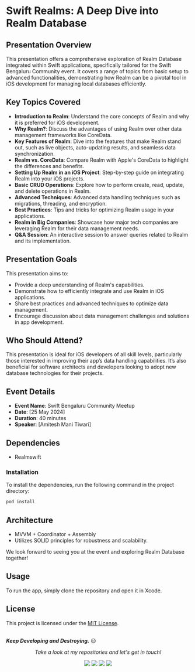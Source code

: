 # Swift Realms: A Deep Dive into Realm Database

## Presentation Overview

This presentation offers a comprehensive exploration of Realm Database integrated within Swift applications, specifically tailored for the Swift Bengaluru Community event. It covers a range of topics from basic setup to advanced functionalities, demonstrating how Realm can be a pivotal tool in iOS development for managing local databases efficiently.

## Key Topics Covered

- **Introduction to Realm**: Understand the core concepts of Realm and why it is preferred for iOS development.
- **Why Realm?**: Discuss the advantages of using Realm over other data management frameworks like CoreData.
- **Key Features of Realm**: Dive into the features that make Realm stand out, such as live objects, auto-updating results, and seamless data synchronization.
- **Realm vs. CoreData**: Compare Realm with Apple's CoreData to highlight the differences and benefits.
- **Setting Up Realm in an iOS Project**: Step-by-step guide on integrating Realm into your iOS projects.
- **Basic CRUD Operations**: Explore how to perform create, read, update, and delete operations in Realm.
- **Advanced Techniques**: Advanced data handling techniques such as migrations, threading, and encryption.
- **Best Practices**: Tips and tricks for optimizing Realm usage in your applications.
- **Realm in Big Companies**: Showcase how major tech companies are leveraging Realm for their data management needs.
- **Q&A Session**: An interactive session to answer queries related to Realm and its implementation.

## Presentation Goals

This presentation aims to:
- Provide a deep understanding of Realm's capabilities.
- Demonstrate how to efficiently integrate and use Realm in iOS applications.
- Share best practices and advanced techniques to optimize data management.
- Encourage discussion about data management challenges and solutions in app development.

## Who Should Attend?

This presentation is ideal for iOS developers of all skill levels, particularly those interested in improving their app’s data handling capabilities. It’s also beneficial for software architects and developers looking to adopt new database technologies for their projects.

## Event Details

- **Event Name**: Swift Bengaluru Community Meetup
- **Date**: [25 May 2024]
- **Duration**: 40 minutes
- **Speaker**: [Amitesh Mani Tiwari]

## Dependencies
- Realmswift

### Installation
To install the dependencies, run the following command in the project directory:
```bash
pod install
```
## Architecture
- MVVM + Coordinator + Assembly
- Utilizes SOLID principles for robustness and scalability.

We look forward to seeing you at the event and exploring Realm Database together!

## Usage
To run the app, simply clone the repository and open it in Xcode.

## License
This project is licensed under the [MIT License](LICENSE).

</br>***Keep Developing and Destroying.*** :wink:

<p align="center">
  <i>Take a look at my repositories and let's get in touch!</i>

<p align="center">
<a href= "https://github.com/geekyamitesh"><img src="https://img.icons8.com/material-outlined/27/000000/ball-point-pen.png"/></a>
<a href= "https://www.linkedin.com/in/geekyamitesh/"><img src="https://img.icons8.com/material-outlined/30/000000/linkedin.png"/></a>
<a href= "https://twitter.com/geekyamitesh03"><img src="https://img.icons8.com/material-outlined/30/000000/twitter.png"/></a>
<a href= "https://geekyamitesh.github.io/amitesh/"><img src="https://img.icons8.com/material-outlined/27/000000/geography.png"/></a>
</p>

</p>
